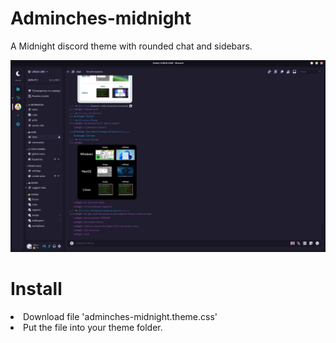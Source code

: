 # Adminches-midnight

A Midnight discord theme with rounded chat and sidebars.

![Header](https://github.com/adminches/Discord-Theme/blob/main/2024-03-06%2016-06-53.png)

# Install

<li>Download file 'adminches-midnight.theme.css' </li>
<li>Put the file into your theme folder. </li>

